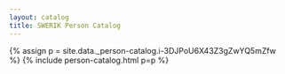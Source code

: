 ```yaml
---
layout: catalog
title: SWERIK Person Catalog
---
```

{% assign p = site.data._person-catalog.i-3DJPoU6X43Z3gZwYQ5mZfw %}
{% include person-catalog.html p=p %}

